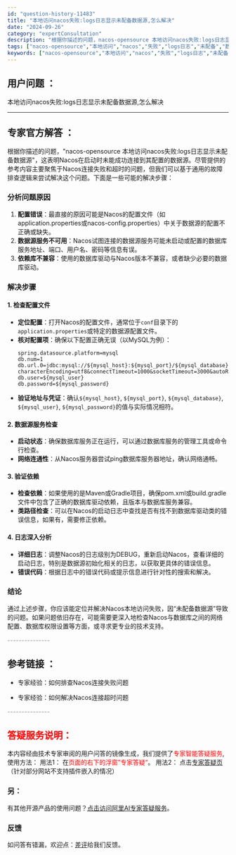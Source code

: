 ```yaml
---
id: "question-history-11483"
title: "本地访问nacos失败:logs日志显示未配备数据源,怎么解决"
date: "2024-09-26"
category: "expertConsultation"
description: "根据你描述的问题，nacos-opensource 本地访问nacos失败:logs日志显示未配备数据源，这表明Nacos在启动时未能成功连接到其配置的数据源。尽管提供的参考内容主要聚焦于Nacos连接失败和超时的问题，但我们可以基于通用的故障排查逻辑来尝试解决这个问题。下面是一些可能的解决步骤：#"
tags: ["nacos-opensource","本地访问","nacos","失败","logs日志","未配备","数据源"]
keywords: ["nacos-opensource","本地访问","nacos","失败","logs日志","未配备","数据源"]
---
```


## 用户问题 ： 
 本地访问nacos失败:logs日志显示未配备数据源,怎么解决  

---------------
## 专家官方解答 ：

根据你描述的问题，"nacos-opensource 本地访问nacos失败:logs日志显示未配备数据源"，这表明Nacos在启动时未能成功连接到其配置的数据源。尽管提供的参考内容主要聚焦于Nacos连接失败和超时的问题，但我们可以基于通用的故障排查逻辑来尝试解决这个问题。下面是一些可能的解决步骤：

### 分析问题原因
1. **配置错误**：最直接的原因可能是Nacos的配置文件（如application.properties或nacos-config.properties）中关于数据源的配置不正确或缺失。
2. **数据源服务不可用**：Nacos试图连接的数据源服务可能未启动或配置的数据库服务地址、端口、用户名、密码等信息有误。
3. **依赖库不兼容**：使用的数据库驱动与Nacos版本不兼容，或者缺少必要的数据库驱动。

### 解决步骤
#### 1. 检查配置文件
- **定位配置**：打开Nacos的配置文件，通常位于`conf`目录下的`application.properties`或特定的数据源配置文件。
- **核对配置项**：确保以下配置正确无误（以MySQL为例）：
  ```
  spring.datasource.platform=mysql
  db.num=1
  db.url.0=jdbc:mysql://${mysql_host}:${mysql_port}/${mysql_database}?characterEncoding=utf8&connectTimeout=1000&socketTimeout=3000&autoReconnect=true
  db.user=${mysql_user}
  db.password=${mysql_password}
  ```
- **验证地址与凭证**：确认`${mysql_host}`, `${mysql_port}`, `${mysql_database}`, `${mysql_user}`, `${mysql_password}`的值与实际情况相符。

#### 2. 数据源服务检查
- **启动状态**：确保数据库服务正在运行，可以通过数据库服务的管理工具或命令行检查。
- **网络连通性**：从Nacos服务器尝试ping数据库服务器地址，确认网络通畅。

#### 3. 验证依赖
- **检查依赖**：如果使用的是Maven或Gradle项目，确保pom.xml或build.gradle文件中包含了正确的数据库驱动依赖，且版本与数据库服务兼容。
- **类路径检查**：可以在Nacos的启动日志中查找是否有找不到数据库驱动类的错误信息，如果有，需要修正依赖。

#### 4. 日志深入分析
- **详细日志**：调整Nacos的日志级别为DEBUG，重新启动Nacos，查看详细的启动日志，特别是数据源初始化相关的日志，以获取更具体的错误信息。
- **错误代码**：根据日志中的错误代码或提示信息进行针对性的搜索和解决。

### 结论
通过上述步骤，你应该能定位并解决Nacos本地访问失败，因“未配备数据源”导致的问题。如果问题依旧存在，可能需要更深入地检查Nacos与数据库之间的网络配置、数据库权限设置等方面，或寻求更专业的技术支持。


<font color="#949494">---------------</font> 


## 参考链接 ：

* 专家经验：如何排查Nacos连接失败问题 
 
 * 专家经验：如何解决Nacos连接超时问题 


 <font color="#949494">---------------</font> 
 


## <font color="#FF0000">答疑服务说明：</font> 

本内容经由技术专家审阅的用户问答的镜像生成，我们提供了<font color="#FF0000">专家智能答疑服务</font>,使用方法：
用法1： 在<font color="#FF0000">页面的右下的浮窗”专家答疑“</font>。
用法2： 点击[专家答疑页](https://answer.opensource.alibaba.com/docs/intro)（针对部分网站不支持插件嵌入的情况）
### 另：


有其他开源产品的使用问题？[点击访问阿里AI专家答疑服务](https://answer.opensource.alibaba.com/docs/intro)。
### 反馈
如问答有错漏，欢迎点：[差评](https://ai.nacos.io/user/feedbackByEnhancerGradePOJOID?enhancerGradePOJOId=13770)给我们反馈。
